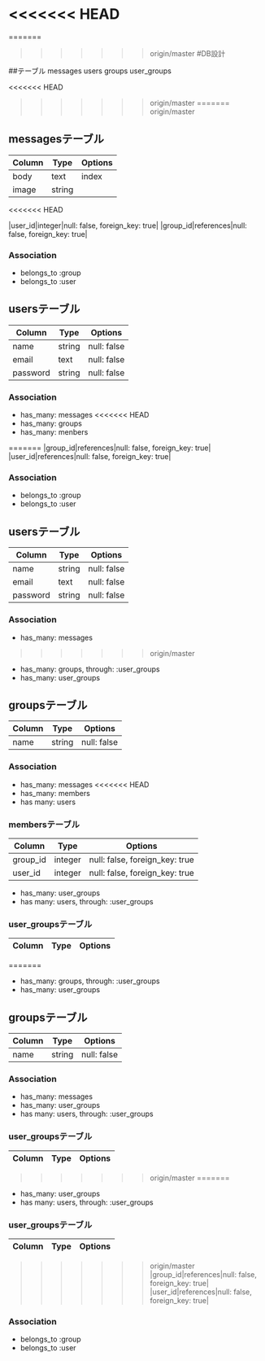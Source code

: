 <<<<<<< HEAD
=======
=======
>>>>>>> origin/master
#DB設計

##テーブル
messages
users
groups
user_groups

<<<<<<< HEAD
>>>>>>> origin/master
=======
>>>>>>> origin/master
## messagesテーブル
|Column|Type|Options|
|------|----|-------|
|body|text|index|
|image|string|
<<<<<<< HEAD

|user_id|integer|null: false, foreign_key: true|
|group_id|references|null: false, foreign_key: true|


### Association
- belongs_to :group
- belongs_to :user

## usersテーブル
|Column|Type|Options|
|------|----|-------|
|name|string|null: false|
|email|text|null: false|
|password|string|null: false|

### Association
- has_many: messages
<<<<<<< HEAD
- has_many: groups
- has_many: menbers

=======
|group_id|references|null: false, foreign_key: true|
|user_id|references|null: false, foreign_key: true|

### Association
- belongs_to :group
- belongs_to :user

## usersテーブル
|Column|Type|Options|
|------|----|-------|
|name|string|null: false|
|email|text|null: false|
|password|string|null: false|

### Association
- has_many: messages
>>>>>>> origin/master
- has_many: groups, through: :user_groups
- has_many: user_groups


## groupsテーブル
|Column|Type|Options|
|------|----|-------|
|name|string|null: false|

### Association
- has_many: messages
<<<<<<< HEAD
- has_many: members
- has many: users

### membersテーブル
|Column|Type|Options|
|------|----|-------|
|group_id|integer|null: false, foreign_key: true|
|user_id|integer|null: false, foreign_key: true|
- has_many: user_groups
- has many: users, through: :user_groups

### user_groupsテーブル
|Column|Type|Options|
|------|----|-------|
=======
- has_many: groups, through: :user_groups
- has_many: user_groups


## groupsテーブル
|Column|Type|Options|
|------|----|-------|
|name|string|null: false|

### Association
- has_many: messages
- has_many: user_groups
- has many: users, through: :user_groups

### user_groupsテーブル
|Column|Type|Options|
|------|----|-------|
>>>>>>> origin/master
=======
- has_many: user_groups
- has many: users, through: :user_groups

### user_groupsテーブル
|Column|Type|Options|
|------|----|-------|
>>>>>>> origin/master
|group_id|references|null: false, foreign_key: true|
|user_id|references|null: false, foreign_key: true|

### Association
- belongs_to :group
- belongs_to :user
